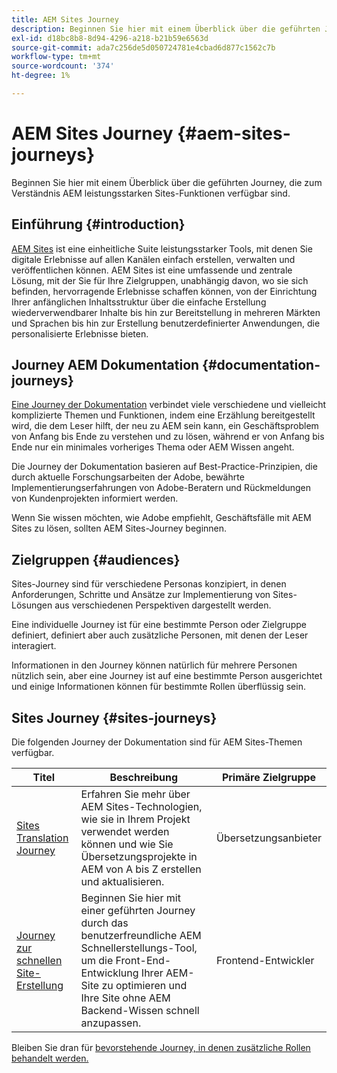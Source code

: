 ```yaml
---
title: AEM Sites Journey
description: Beginnen Sie hier mit einem Überblick über die geführten Journey, die zum Verständnis AEM leistungsstarken Sites-Funktionen verfügbar sind.
exl-id: d18bc8b8-8d94-4296-a218-b21b59e6563d
source-git-commit: ada7c256de5d050724781e4cbad6d877c1562c7b
workflow-type: tm+mt
source-wordcount: '374'
ht-degree: 1%

---
```


# AEM Sites Journey {#aem-sites-journeys}

Beginnen Sie hier mit einem Überblick über die geführten Journey, die zum Verständnis AEM leistungsstarken Sites-Funktionen verfügbar sind.

## Einführung {#introduction}

[AEM Sites](https://business.adobe.com/products/experience-manager/sites/aem-sites.html) ist eine einheitliche Suite leistungsstarker Tools, mit denen Sie digitale Erlebnisse auf allen Kanälen einfach erstellen, verwalten und veröffentlichen können. AEM Sites ist eine umfassende und zentrale Lösung, mit der Sie für Ihre Zielgruppen, unabhängig davon, wo sie sich befinden, hervorragende Erlebnisse schaffen können, von der Einrichtung Ihrer anfänglichen Inhaltsstruktur über die einfache Erstellung wiederverwendbarer Inhalte bis hin zur Bereitstellung in mehreren Märkten und Sprachen bis hin zur Erstellung benutzerdefinierter Anwendungen, die personalisierte Erlebnisse bieten.

## Journey AEM Dokumentation {#documentation-journeys}

[Eine Journey der Dokumentation](/help/journey-documentation/documentation-journeys.md) verbindet viele verschiedene und vielleicht komplizierte Themen und Funktionen, indem eine Erzählung bereitgestellt wird, die dem Leser hilft, der neu zu AEM sein kann, ein Geschäftsproblem von Anfang bis Ende zu verstehen und zu lösen, während er von Anfang bis Ende nur ein minimales vorheriges Thema oder AEM Wissen angeht.

Die Journey der Dokumentation basieren auf Best-Practice-Prinzipien, die durch aktuelle Forschungsarbeiten der Adobe, bewährte Implementierungserfahrungen von Adobe-Beratern und Rückmeldungen von Kundenprojekten informiert werden.

Wenn Sie wissen möchten, wie Adobe empfiehlt, Geschäftsfälle mit AEM Sites zu lösen, sollten AEM Sites-Journey beginnen.

## Zielgruppen {#audiences}

Sites-Journey sind für verschiedene Personas konzipiert, in denen Anforderungen, Schritte und Ansätze zur Implementierung von Sites-Lösungen aus verschiedenen Perspektiven dargestellt werden.

Eine individuelle Journey ist für eine bestimmte Person oder Zielgruppe definiert, definiert aber auch zusätzliche Personen, mit denen der Leser interagiert.

Informationen in den Journey können natürlich für mehrere Personen nützlich sein, aber eine Journey ist auf eine bestimmte Person ausgerichtet und einige Informationen können für bestimmte Rollen überflüssig sein.

## Sites Journey {#sites-journeys}

Die folgenden Journey der Dokumentation sind für AEM Sites-Themen verfügbar.

| Titel | Beschreibung | Primäre Zielgruppe |
|---|---|---|
| [Sites Translation Journey](/help/journey-sites/translation/overview.md) | Erfahren Sie mehr über AEM Sites-Technologien, wie sie in Ihrem Projekt verwendet werden können und wie Sie Übersetzungsprojekte in AEM von A bis Z erstellen und aktualisieren. | Übersetzungsanbieter |
| [Journey zur schnellen Site-Erstellung](/help/journey-sites/quick-site/overview.md) | Beginnen Sie hier mit einer geführten Journey durch das benutzerfreundliche AEM Schnellerstellungs-Tool, um die Front-End-Entwicklung Ihrer AEM-Site zu optimieren und Ihre Site ohne AEM Backend-Wissen schnell anzupassen. | Frontend-Entwickler |

Bleiben Sie dran für [bevorstehende Journey, in denen zusätzliche Rollen behandelt werden.](/help/journey-documentation/documentation-journeys.md#journeys)
